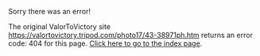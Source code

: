 

Sorry there was an error!

The original ValorToVictory site https://valortovictory.tripod.com/photo17/43-38971ph.htm returns an error code: 404 for this page. [Click here to go to the index page](../index.md).